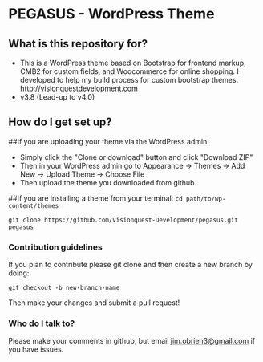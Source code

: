 # PEGASUS - WordPress Theme #

## What is this repository for? ##

* This is a WordPress theme based on Bootstrap for frontend markup, CMB2 for custom fields, and Woocommerce for online shopping. I developed to help my build process for custom bootstrap themes. http://visionquestdevelopment.com
* v3.8 (Lead-up to v4.0)

## How do I get set up? ##

##If you are uploading your theme via the WordPress admin: 
* Simply click the "Clone or download" button and click "Download ZIP" 
* Then in your WordPress admin go to Appearance -> Themes -> Add New -> Upload Theme -> Choose File
* Then upload the theme you downloaded from github.

##If you are installing a theme from your terminal:
`cd path/to/wp-content/themes`

`git clone https://github.com/Visionquest-Development/pegasus.git pegasus`


### Contribution guidelines ###
If you plan to contribute please git clone and then create a new branch by doing:

`git checkout -b new-branch-name`

Then make your changes and submit a pull request!

### Who do I talk to? ###

Please make your comments in github, but email jim.obrien3@gmail.com if you have issues. 